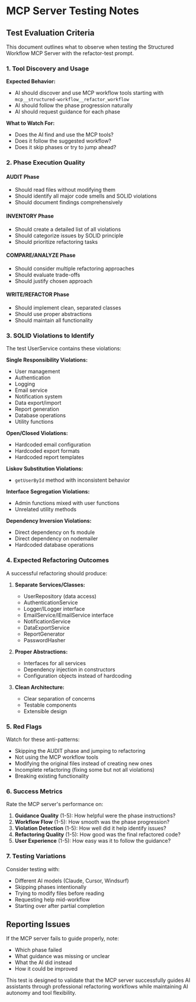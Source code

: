# MCP Server Testing Notes

## Test Evaluation Criteria

This document outlines what to observe when testing the Structured Workflow MCP Server with the refactor-test prompt.

### 1. Tool Discovery and Usage

**Expected Behavior:**
- AI should discover and use MCP workflow tools starting with `mcp__structured-workflow__refactor_workflow`
- AI should follow the phase progression naturally
- AI should request guidance for each phase

**What to Watch For:**
- Does the AI find and use the MCP tools?
- Does it follow the suggested workflow?
- Does it skip phases or try to jump ahead?

### 2. Phase Execution Quality

#### AUDIT Phase
- Should read files without modifying them
- Should identify all major code smells and SOLID violations
- Should document findings comprehensively

#### INVENTORY Phase
- Should create a detailed list of all violations
- Should categorize issues by SOLID principle
- Should prioritize refactoring tasks

#### COMPARE/ANALYZE Phase
- Should consider multiple refactoring approaches
- Should evaluate trade-offs
- Should justify chosen approach

#### WRITE/REFACTOR Phase
- Should implement clean, separated classes
- Should use proper abstractions
- Should maintain all functionality

### 3. SOLID Violations to Identify

The test UserService contains these violations:

**Single Responsibility Violations:**
- User management
- Authentication
- Logging
- Email service
- Notification system
- Data export/import
- Report generation
- Database operations
- Utility functions

**Open/Closed Violations:**
- Hardcoded email configuration
- Hardcoded export formats
- Hardcoded report templates

**Liskov Substitution Violations:**
- `getUserById` method with inconsistent behavior

**Interface Segregation Violations:**
- Admin functions mixed with user functions
- Unrelated utility methods

**Dependency Inversion Violations:**
- Direct dependency on fs module
- Direct dependency on nodemailer
- Hardcoded database operations

### 4. Expected Refactoring Outcomes

A successful refactoring should produce:

1. **Separate Services/Classes:**
   - UserRepository (data access)
   - AuthenticationService
   - Logger/ILogger interface
   - EmailService/IEmailService interface
   - NotificationService
   - DataExportService
   - ReportGenerator
   - PasswordHasher

2. **Proper Abstractions:**
   - Interfaces for all services
   - Dependency injection in constructors
   - Configuration objects instead of hardcoding

3. **Clean Architecture:**
   - Clear separation of concerns
   - Testable components
   - Extensible design

### 5. Red Flags

Watch for these anti-patterns:
- Skipping the AUDIT phase and jumping to refactoring
- Not using the MCP workflow tools
- Modifying the original files instead of creating new ones
- Incomplete refactoring (fixing some but not all violations)
- Breaking existing functionality

### 6. Success Metrics

Rate the MCP server's performance on:
1. **Guidance Quality** (1-5): How helpful were the phase instructions?
2. **Workflow Flow** (1-5): How smooth was the phase progression?
3. **Violation Detection** (1-5): How well did it help identify issues?
4. **Refactoring Quality** (1-5): How good was the final refactored code?
5. **User Experience** (1-5): How easy was it to follow the guidance?

### 7. Testing Variations

Consider testing with:
- Different AI models (Claude, Cursor, Windsurf)
- Skipping phases intentionally
- Trying to modify files before reading
- Requesting help mid-workflow
- Starting over after partial completion

## Reporting Issues

If the MCP server fails to guide properly, note:
- Which phase failed
- What guidance was missing or unclear
- What the AI did instead
- How it could be improved

This test is designed to validate that the MCP server successfully guides AI assistants through professional refactoring workflows while maintaining AI autonomy and tool flexibility.